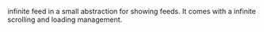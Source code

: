 infinite feed in a small abstraction for showing feeds. It comes with a infinite scrolling and loading management.
